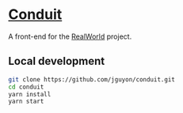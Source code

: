 # [Conduit](https://conduit.jguyon.now.sh/)

A front-end for the [RealWorld](https://github.com/gothinkster/realworld) project.

## Local development

```sh
git clone https://github.com/jguyon/conduit.git
cd conduit
yarn install
yarn start
```
